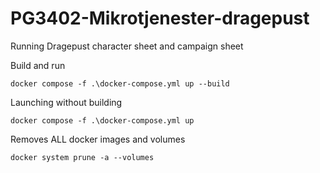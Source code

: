 
# PG3402-Mikrotjenester-dragepust



Running Dragepust character sheet and campaign sheet


Build and run
```
docker compose -f .\docker-compose.yml up --build
```

Launching without building
```
docker compose -f .\docker-compose.yml up
```

Removes ALL docker images and volumes
```
docker system prune -a --volumes
```
